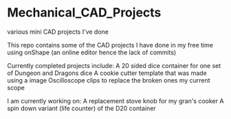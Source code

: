 # Mechanical_CAD_Projects
various mini CAD projects I've done

This repo contains some of the CAD projects I have done in my free time using onShape (an online editor hence the lack of commits)

Currently completed projects include:
A 20 sided dice container for one set of Dungeon and Dragons dice
A cookie cutter template that was made using a image 
Oscilloscope clips to replace the broken ones my current scope

I am currently working on:
A replacement stove knob for my gran's cooker
A spin down variant (life counter) of the D20 container

